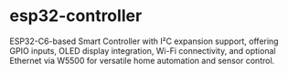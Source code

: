 # esp32-controller
ESP32-C6-based Smart Controller with I²C expansion support, offering GPIO inputs, OLED display integration, Wi-Fi connectivity, and optional Ethernet via W5500 for versatile home automation and sensor control.
